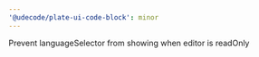 ```yaml
---
'@udecode/plate-ui-code-block': minor
---
```


Prevent languageSelector from showing when editor is readOnly
